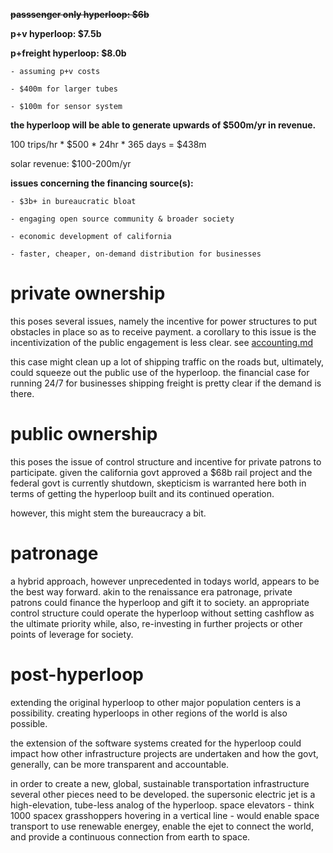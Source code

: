 ~~**passsenger only hyperloop: $6b**~~

**p+v hyperloop: $7.5b**

**p+freight hyperloop: $8.0b**

	- assuming p+v costs

	- $400m for larger tubes

	- $100m for sensor system

**the hyperloop will be able to generate upwards of $500m/yr in revenue.**

100 trips/hr * $500 * 24hr * 365 days = $438m

solar revenue: $100-200m/yr

**issues concerning the financing source(s):**

	- $3b+ in bureaucratic bloat

	- engaging open source community & broader society

	- economic development of california

	- faster, cheaper, on-demand distribution for businesses

private ownership
=================

this poses several issues, namely the incentive for power structures to put obstacles in place so as to receive payment. a corollary to this issue is the incentivization of the public engagement is less clear. see [accounting.md](https://github.com/leonidkozhukh/hyperloop/blob/master/accounting.md) 

this case might clean up a lot of shipping traffic on the roads but, ultimately, could squeeze out the public use of the hyperloop. the financial case for running 24/7 for businesses shipping freight is pretty clear if the demand is there.

public ownership
================

this poses the issue of control structure and incentive for private patrons to participate. given the california govt approved a $68b rail project and the federal govt is currently shutdown, skepticism is warranted here both in terms of getting the hyperloop built and its continued operation.

however, this might stem the bureaucracy a bit.

patronage
=========

a hybrid approach, however unprecedented in todays world, appears to be the best way forward. akin to the renaissance era patronage, private patrons could finance the hyperloop and gift it to society. an appropriate control structure could operate the hyperloop without setting cashflow as the ultimate priority while, also, re-investing in further projects or other points of leverage for society.


post-hyperloop
==============

extending the original hyperloop to other major population centers is a possibility. creating hyperloops in other regions of the world is also possible.

the extension of the software systems created for the hyperloop could impact how other infrastructure projects are undertaken and how the govt, generally, can be more transparent and accountable. 

in order to create a new, global, sustainable transportation infrastructure several other pieces need to be developed. the supersonic electric jet is a high-elevation, tube-less analog of the hyperloop. space elevators - think 1000 spacex grasshoppers hovering in a vertical line - would enable space transport to use renewable energey, enable the ejet to connect the world, and provide a continuous connection from earth to space.


